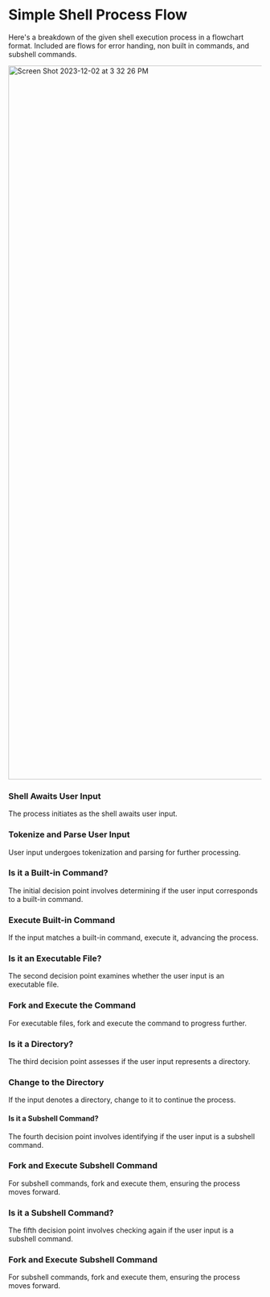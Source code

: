 # Simple Shell Process Flow
Here's a breakdown of the given shell execution process in a flowchart format. Included are flows for error handing, non built in commands, and subshell commands. 

<img width="1417" alt="Screen Shot 2023-12-02 at 3 32 26 PM" src="https://github.com/manningstinson/holbertonschool-simple_shell/assets/104523090/376d3a32-bbf8-479d-948e-017701f6a812">

### Shell Awaits User Input
The process initiates as the shell awaits user input.

### Tokenize and Parse User Input
User input undergoes tokenization and parsing for further processing.

### Is it a Built-in Command?
The initial decision point involves determining if the user input corresponds to a built-in command.

### Execute Built-in Command
If the input matches a built-in command, execute it, advancing the process.

### Is it an Executable File?
The second decision point examines whether the user input is an executable file.

### Fork and Execute the Command
For executable files, fork and execute the command to progress further.

### Is it a Directory?
The third decision point assesses if the user input represents a directory.

### Change to the Directory
If the input denotes a directory, change to it to continue the process.

#### Is it a Subshell Command?
The fourth decision point involves identifying if the user input is a subshell command.

### Fork and Execute Subshell Command
For subshell commands, fork and execute them, ensuring the process moves forward.

### Is it a Subshell Command?
The fifth decision point involves checking again if the user input is a subshell command.

### Fork and Execute Subshell Command
For subshell commands, fork and execute them, ensuring the process moves forward.
